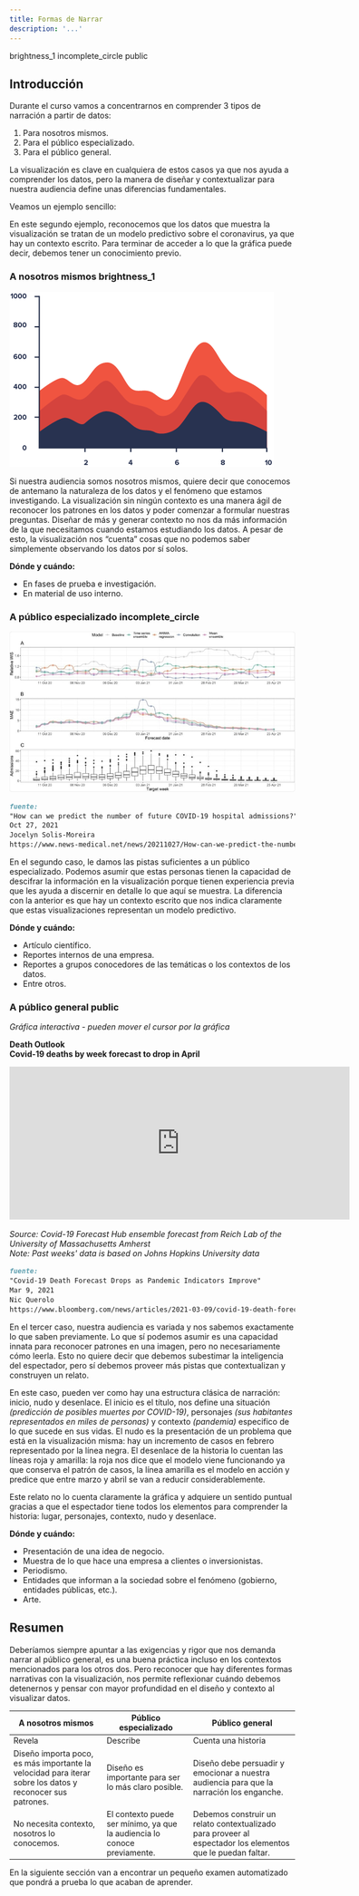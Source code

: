 ```yaml
---
title: Formas de Narrar
description: '...'
---
```


<span class="material-icons title-icon">brightness_1</span>
<span class="material-icons title-icon">incomplete_circle</span>
<span class="material-icons title-icon">public</span>

## Introducción

Durante el curso vamos a concentrarnos en comprender 3 tipos de narración a partir de datos:

1. Para nosotros mismos.
2. Para el público especializado.
3. Para el público general.

La visualización es clave en cualquiera de estos casos ya que nos ayuda a comprender los datos, pero la manera de diseñar y contextualizar para nuestra audiencia define unas diferencias fundamentales.

Veamos un ejemplo sencillo:

En este segundo ejemplo, reconocemos que los datos que muestra la visualización se tratan de un modelo predictivo sobre el coronavirus, ya que hay un contexto escrito. Para terminar de acceder a lo que la gráfica puede decir, debemos tener un conocimiento previo.

### A nosotros mismos <span class="material-icons subtitle-icon">brightness_1</span>

<img src="/vysimgs/viz-sin-contexto.png" alt="Visualización sin contexto" />

Si nuestra audiencia somos nosotros mismos, quiere decir que conocemos de antemano la naturaleza de los datos y el fenómeno que estamos investigando. La visualización sin ningún contexto es una manera ágil de reconocer los patrones en los datos y poder comenzar a formular nuestras preguntas. Diseñar de más y generar contexto no nos da más información de la que necesitamos cuando estamos estudiando los datos. A pesar de esto, la visualización nos “cuenta” cosas que no podemos saber simplemente observando los datos por sí solos.

**Dónde y cuándo:**

- En fases de prueba e investigación.
- En material de uso interno.

### A público especializado <span class="material-icons subtitle-icon">incomplete_circle</span>

<img src="/vysimgs/forecast.jpg" alt="Visualización con contexto" />

```md
fuente:
"How can we predict the number of future COVID-19 hospital admissions?"
Oct 27, 2021
Jocelyn Solis-Moreira
https://www.news-medical.net/news/20211027/How-can-we-predict-the-number-of-future-COVID-19-hospital-admissions.aspx
```

En el segundo caso, le damos las pistas suficientes a un público especializado. Podemos asumir que estas personas tienen la capacidad de descifrar la información en la visualización porque tienen experiencia previa que les ayuda a discernir en detalle lo que aquí se muestra. La diferencia con la anterior es que hay un contexto escrito que nos indica claramente que estas visualizaciones representan un modelo predictivo.

**Dónde y cuándo:**

- Artículo científico.
- Reportes internos de una empresa.
- Reportes a grupos conocedores de las temáticas o los contextos de los datos.
- Entre otros.

### A público general <span class="material-icons subtitle-icon">public</span>

_Gráfica interactiva - pueden mover el cursor por la gráfica_

**Death Outlook**  
**Covid-19 deaths by week forecast to drop in April**

<iframe src="https://www.bloomberg.com/toaster/v2/charts/56a0525be5e440cf8c42716bcb746aad.html?brand=politics&webTheme=politics&web=true&hideTitles=true" frameborder="0" scrolling="no" height="270" width="600"></iframe>

_Source: Covid-19 Forecast Hub ensemble forecast from Reich Lab of the University of Massachusetts Amherst_  
_Note: Past weeks' data is based on Johns Hopkins University data_

```md
fuente:
"Covid-19 Death Forecast Drops as Pandemic Indicators Improve"
Mar 9, 2021
Nic Querolo
https://www.bloomberg.com/news/articles/2021-03-09/covid-19-death-forecast-drops-as-pandemic-indicators-improve
```

En el tercer caso, nuestra audiencia es variada y nos sabemos exactamente lo que saben previamente. Lo que sí podemos asumir es una capacidad innata para reconocer patrones en una imagen, pero no necesariamente cómo leerla. Esto no quiere decir que debemos subestimar la inteligencia del espectador, pero sí debemos proveer más pistas que contextualizan y construyen un relato.

En este caso, pueden ver como hay una estructura clásica de narración: inicio, nudo y desenlace. El inicio es el título, nos define una situación _(predicción de posibles muertes por COVID-19)_, personajes _(sus habitantes representados en miles de personas)_ y contexto _(pandemia)_ especifico de lo que sucede en sus vidas. El nudo es la presentación de un problema que está en la visualización misma: hay un incremento de casos en febrero representado por la línea negra. El desenlace de la historia lo cuentan las líneas roja y amarilla: la roja nos dice que el modelo viene funcionando ya que conserva el patrón de casos, la línea amarilla es el modelo en acción y predice que entre marzo y abril se van a reducir considerablemente.

Este relato no lo cuenta claramente la gráfica y adquiere un sentido puntual gracias a que el espectador tiene todos los elementos para comprender la historia: lugar, personajes, contexto, nudo y desenlace.

**Dónde y cuándo:**

- Presentación de una idea de negocio.
- Muestra de lo que hace una empresa a clientes o inversionistas.
- Periodismo.
- Entidades que informan a la sociedad sobre el fenómeno (gobierno, entidades públicas, etc.).
- Arte.

## Resumen

Deberíamos siempre apuntar a las exigencias y rigor que nos demanda narrar al público general, es una buena práctica incluso en los contextos mencionados para los otros dos. Pero reconocer que hay diferentes formas narrativas con la visualización, nos permite reflexionar cuándo debemos detenernos y pensar con mayor profundidad en el diseño y contexto al visualizar datos.

| A nosotros mismos                                                                                         | Público especializado                                                    | Público general                                                                                            |
| --------------------------------------------------------------------------------------------------------- | ------------------------------------------------------------------------ | ---------------------------------------------------------------------------------------------------------- |
| Revela                                                                                                    | Describe                                                                 | Cuenta una historia                                                                                        |
| Diseño importa poco, es más importante la velocidad para iterar sobre los datos y reconocer sus patrones. | Diseño es importante para ser lo más claro posible.                      | Diseño debe persuadir y emocionar a nuestra audiencia para que la narración los enganche.                  |
| No necesita contexto, nosotros lo conocemos.                                                              | El contexto puede ser mínimo, ya que la audiencia lo conoce previamente. | Debemos construir un relato contextualizado para proveer al espectador los elementos que le puedan faltar. |

En la siguiente sección van a encontrar un pequeño examen automatizado que pondrá a prueba lo que acaban de aprender.
